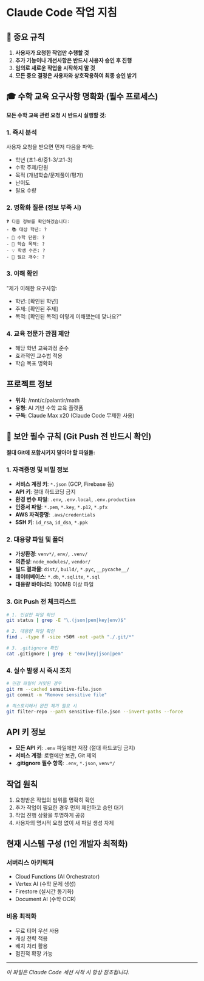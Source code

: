 # Claude Code 작업 지침

## 🚨 중요 규칙
1. **사용자가 요청한 작업만 수행할 것**
2. **추가 기능이나 개선사항은 반드시 사용자 승인 후 진행**
3. **임의로 새로운 작업을 시작하지 말 것**
4. **모든 중요 결정은 사용자와 상호작용하여 최종 승인 받기**

## 🎓 수학 교육 요구사항 명확화 (필수 프로세스)
**모든 수학 교육 관련 요청 시 반드시 실행할 것:**

### 1. 즉시 분석
사용자 요청을 받으면 먼저 다음을 파악:
- 학년 (초1-6/중1-3/고1-3)
- 수학 주제/단원
- 목적 (개념학습/문제풀이/평가)
- 난이도
- 필요 수량

### 2. 명확화 질문 (정보 부족 시)
```
❓ 다음 정보를 확인하겠습니다:
- 📚 대상 학년: ?
- 📖 수학 단원: ?
- 🎯 학습 목적: ?
- 💡 학생 수준: ?
- 🔢 필요 개수: ?
```

### 3. 이해 확인
"제가 이해한 요구사항:
- 학년: [확인된 학년]
- 주제: [확인된 주제]
- 목적: [확인된 목적]
이렇게 이해했는데 맞나요?"

### 4. 교육 전문가 관점 제안
- 해당 학년 교육과정 준수
- 효과적인 교수법 적용
- 학습 목표 명확화

## 프로젝트 정보
- **위치**: /mnt/c/palantir/math
- **유형**: AI 기반 수학 교육 플랫폼
- **구독**: Claude Max x20 (Claude Code 무제한 사용)

## 🔐 보안 필수 규칙 (Git Push 전 반드시 확인)
**절대 Git에 포함시키지 말아야 할 파일들:**

### 1. 자격증명 및 비밀 정보
- **서비스 계정 키**: `*.json` (GCP, Firebase 등)
- **API 키**: 절대 하드코딩 금지
- **환경 변수 파일**: `.env`, `.env.local`, `.env.production`
- **인증서 파일**: `*.pem`, `*.key`, `*.p12`, `*.pfx`
- **AWS 자격증명**: `.aws/credentials`
- **SSH 키**: `id_rsa`, `id_dsa`, `*.ppk`

### 2. 대용량 파일 및 폴더
- **가상환경**: `venv*/`, `env/`, `.venv/`
- **의존성**: `node_modules/`, `vendor/`
- **빌드 결과물**: `dist/`, `build/`, `*.pyc`, `__pycache__/`
- **데이터베이스**: `*.db`, `*.sqlite`, `*.sql`
- **대용량 바이너리**: 100MB 이상 파일

### 3. Git Push 전 체크리스트
```bash
# 1. 민감한 파일 확인
git status | grep -E "\.(json|pem|key|env)$"

# 2. 대용량 파일 확인
find . -type f -size +50M -not -path "./.git/*"

# 3. .gitignore 확인
cat .gitignore | grep -E "env|key|json|pem"
```

### 4. 실수 발생 시 즉시 조치
```bash
# 민감 파일이 커밋된 경우
git rm --cached sensitive-file.json
git commit -m "Remove sensitive file"

# 히스토리에서 완전 제거 필요 시
git filter-repo --path sensitive-file.json --invert-paths --force
```

## API 키 정보
- **모든 API 키**: `.env` 파일에만 저장 (절대 하드코딩 금지)
- **서비스 계정**: 로컬에만 보관, Git 제외
- **.gitignore 필수 항목**: `.env`, `*.json`, `venv*/`

## 작업 원칙
1. 요청받은 작업의 범위를 명확히 확인
2. 추가 작업이 필요한 경우 먼저 제안하고 승인 대기
3. 작업 진행 상황을 투명하게 공유
4. 사용자의 명시적 요청 없이 새 파일 생성 자제

## 현재 시스템 구성 (1인 개발자 최적화)
### 서버리스 아키텍처
- Cloud Functions (AI Orchestrator)
- Vertex AI (수학 문제 생성)
- Firestore (실시간 동기화)
- Document AI (수학 OCR)

### 비용 최적화
- 무료 티어 우선 사용
- 캐싱 전략 적용
- 배치 처리 활용
- 점진적 확장 가능

---
*이 파일은 Claude Code 세션 시작 시 항상 참조됩니다.*